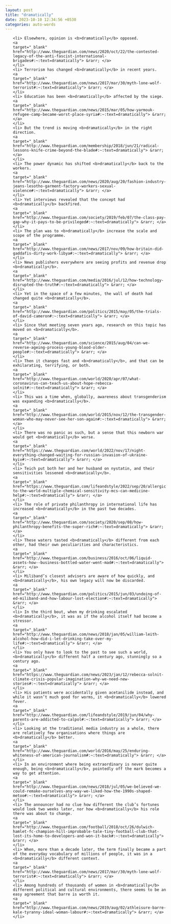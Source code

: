 ```yaml
---
layout: post
title: "dramatically"
date: 2023-10-10 12:34:56 +0530
categories: auto-words
---
```

<ol>

    <li> Elsewhere, opinion is <b>dramatically</b> opposed.
    <a 
    target="_blank" 
    href="http://www.theguardian.com/news/2020/oct/22/the-contested-legacy-of-the-anti-fascist-international-brigades#:~:text=dramatically"> &rarr; </a>
    </li>
    <li> Terrorism has changed <b>dramatically</b> in recent years.
    <a 
    target="_blank" 
    href="http://www.theguardian.com/news/2017/mar/30/myth-lone-wolf-terrorist#:~:text=dramatically"> &rarr; </a>
    </li>
    <li> Education has been <b>dramatically</b> affected by the siege.
    <a 
    target="_blank" 
    href="http://www.theguardian.com/news/2015/mar/05/how-yarmouk-refugee-camp-became-worst-place-syria#:~:text=dramatically"> &rarr; </a>
    </li>
    <li> But the trend is moving <b>dramatically</b> in the right direction.
    <a 
    target="_blank" 
    href="http://www.theguardian.com/membership/2018/jun/21/radical-lessons-knife-crime-beyond-the-blade#:~:text=dramatically"> &rarr; </a>
    </li>
    <li> The power dynamic has shifted <b>dramatically</b> back to the workers.
    <a 
    target="_blank" 
    href="http://www.theguardian.com/news/2020/aug/20/fashion-industry-jeans-lesotho-garment-factory-workers-sexual-violence#:~:text=dramatically"> &rarr; </a>
    </li>
    <li> Yet interviews revealed that the concept had <b>dramatically</b> backfired.
    <a 
    target="_blank" 
    href="http://www.theguardian.com/society/2019/feb/07/the-class-pay-gap-why-it-pays-to-be-privileged#:~:text=dramatically"> &rarr; </a>
    </li>
    <li> The plan was to <b>dramatically</b> increase the scale and scope of the programme.
    <a 
    target="_blank" 
    href="http://www.theguardian.com/news/2017/nov/09/how-britain-did-gaddafis-dirty-work-libya#:~:text=dramatically"> &rarr; </a>
    </li>
    <li> News publishers everywhere are seeing profits and revenue drop <b>dramatically</b>.
    <a 
    target="_blank" 
    href="http://www.theguardian.com/media/2016/jul/12/how-technology-disrupted-the-truth#:~:text=dramatically"> &rarr; </a>
    </li>
    <li> Yet in the space of a few minutes, the wall of death had changed quite <b>dramatically</b>.
    <a 
    target="_blank" 
    href="http://www.theguardian.com/politics/2015/may/05/the-trials-of-david-cameron#:~:text=dramatically"> &rarr; </a>
    </li>
    <li> Since that meeting seven years ago, research on this topic has moved on <b>dramatically</b>.
    <a 
    target="_blank" 
    href="http://www.theguardian.com/science/2015/aug/04/can-we-reverse-ageing-process-young-blood-older-people#:~:text=dramatically"> &rarr; </a>
    </li>
    <li> Then it changes fast and <b>dramatically</b>, and that can be exhilarating, terrifying, or both.
    <a 
    target="_blank" 
    href="http://www.theguardian.com/world/2020/apr/07/what-coronavirus-can-teach-us-about-hope-rebecca-solnit#:~:text=dramatically"> &rarr; </a>
    </li>
    <li> This was a time when, globally, awareness about transgenderism was expanding <b>dramatically</b>.
    <a 
    target="_blank" 
    href="http://www.theguardian.com/world/2015/nov/12/the-transgender-woman-who-may-never-see-her-son-again#:~:text=dramatically"> &rarr; </a>
    </li>
    <li> There was no panic as such, but a sense that this newborn war would get <b>dramatically</b> worse.
    <a 
    target="_blank" 
    href="https://www.theguardian.com/world/2022/nov/17/night-everything-changed-waiting-for-russian-invasion-of-ukraine-kyiv#:~:text=dramatically"> &rarr; </a>
    </li>
    <li> Teich put both her and her husband on nystatin, and their sensitivities lessened <b>dramatically</b>.
    <a 
    target="_blank" 
    href="https://www.theguardian.com/lifeandstyle/2022/sep/20/allergic-to-the-world-multiple-chemical-sensitivity-mcs-can-medicine-help#:~:text=dramatically"> &rarr; </a>
    </li>
    <li> The role of private philanthropy in international life has increased <b>dramatically</b> in the past two decades.
    <a 
    target="_blank" 
    href="http://www.theguardian.com/society/2020/sep/08/how-philanthropy-benefits-the-super-rich#:~:text=dramatically"> &rarr; </a>
    </li>
    <li> These waters tasted <b>dramatically</b> different from each other, had their own peculiarities and characteristics.
    <a 
    target="_blank" 
    href="http://www.theguardian.com/business/2016/oct/06/liquid-assets-how--business-bottled-water-went-mad#:~:text=dramatically"> &rarr; </a>
    </li>
    <li> Miliband’s closest advisers are aware of how quickly, and <b>dramatically</b>, his own legacy will now be discarded.
    <a 
    target="_blank" 
    href="http://www.theguardian.com/politics/2015/jun/03/undoing-of-ed-miliband-and-how-labour-lost-election#:~:text=dramatically"> &rarr; </a>
    </li>
    <li> In the third bout, when my drinking escalated <b>dramatically</b>, it was as if the alcohol itself had become a stressor.
    <a 
    target="_blank" 
    href="http://www.theguardian.com/news/2018/jan/05/william-leith-alcohol-how-did-i-let-drinking-take-over-my-life#:~:text=dramatically"> &rarr; </a>
    </li>
    <li> You only have to look to the past to see such a world, <b>dramatically</b> different half a century ago, stunningly so a century ago.
    <a 
    target="_blank" 
    href="https://www.theguardian.com/news/2023/jan/12/rebecca-solnit-climate-crisis-popular-imagination-why-we-need-new-stories#:~:text=dramatically"> &rarr; </a>
    </li>
    <li> His patients were accidentally given acetanilide instead, and while it wasn’t much good for worms, it <b>dramatically</b> lowered fever.
    <a 
    target="_blank" 
    href="http://www.theguardian.com/lifeandstyle/2019/jun/04/why-parents-are-addicted-to-calpol#:~:text=dramatically"> &rarr; </a>
    </li>
    <li> Looking at the traditional media industry as a whole, there are relatively few organisations where things are <b>dramatically</b> better.
    <a 
    target="_blank" 
    href="http://www.theguardian.com/world/2016/may/25/enduring-whiteness-of-american-journalism#:~:text=dramatically"> &rarr; </a>
    </li>
    <li> In an environment where being extraordinary is never quite enough, being <b>dramatically</b>, pointedly off the mark becomes a way to get attention.
    <a 
    target="_blank" 
    href="http://www.theguardian.com/news/2018/jul/05/we-believed-we-could-remake-ourselves-any-way-we-liked-how-the-1990s-shaped-metoo#:~:text=dramatically"> &rarr; </a>
    </li>
    <li> The announcer had no clue how different the club’s fortunes would look two weeks later, nor how <b>dramatically</b> his role there was about to change.
    <a 
    target="_blank" 
    href="http://www.theguardian.com/football/2018/oct/26/dulwich-hamlet-fc-champion-hill-improbable-tale-tiny-football-club-that-lost-its-home-to-developers-and-won-it-back#:~:text=dramatically"> &rarr; </a>
    </li>
    <li> When, more than a decade later, the term finally became a part of the everyday vocabulary of millions of people, it was in a <b>dramatically</b> different context.
    <a 
    target="_blank" 
    href="http://www.theguardian.com/news/2017/mar/30/myth-lone-wolf-terrorist#:~:text=dramatically"> &rarr; </a>
    </li>
    <li> Among hundreds of thousands of women in <b>dramatically</b> different political and cultural environments, there seems to be an easy agreement that barre is worth it.
    <a 
    target="_blank" 
    href="http://www.theguardian.com/news/2019/aug/02/athleisure-barre-kale-tyranny-ideal-woman-labour#:~:text=dramatically"> &rarr; </a>
    </li>